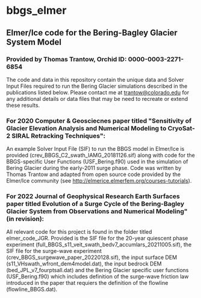 # bbgs_elmer
## Elmer/Ice code for the Bering-Bagley Glacier System Model
### Provided by Thomas Trantow, Orchid ID: 0000-0003-2271-6854

The code and data in this repository contain the unique data and Solver Input Files required to run the Bering Glacier simulations described in the publications listed below. Please contact me at trantow@colorado.edu for any additional details or data files that may be need to recreate or extend these results.

### For 2020 Computer & Geosciecnes paper titled "Sensitivity of Glacier Elevation Analysis and Numerical Modeling to CryoSat-2 SIRAL Retracking Techniques":
An example Solver Input File (SIF) to run the BBGS model in Elmer/Ice is provided (crev\_BBGS\_C2\_swath\_IAMG\_20181126.sif) along with code for the BBGS-specific User Functions (USF\_Bering.f90) used in the simulation of Bering Glacier during the early-2011 surge phase. Code was written by Thomas Trantow and adapted from open source code provided by the Elmer/Ice community (see http://elmerice.elmerfem.org/courses-tutorials). 

### For 2022 Journal of Geophysical Research Earth Surfaces paper titled Evolution of a Surge Cycle of the Bering-Bagley Glacier System from Observations and Numerical Modeling" (in revision):
All relevant code for this project is found in the folder titled elmer_code_JGR. Provided is the SIF file for the 20-year quiescent phase experiment (full_BBGS_s11_veit_swath_bedv7_accumlars_20211005.sif), the SIF file for the surge-wave experiment (crev_BBGS_surgewave_paper_20220128.sif), the input surface DEM (s11_VHswath_wfront_dem4model.dat), the input bedrock DEM (bed_JPL_v7_fourptsall.dat) and the Bering Glacier specific user functions (USF_Bering.f90) which includes definition of the surge-wave friction law introduced in the paper that requiers the definition of the flowline (flowline_BBGS.dat).
